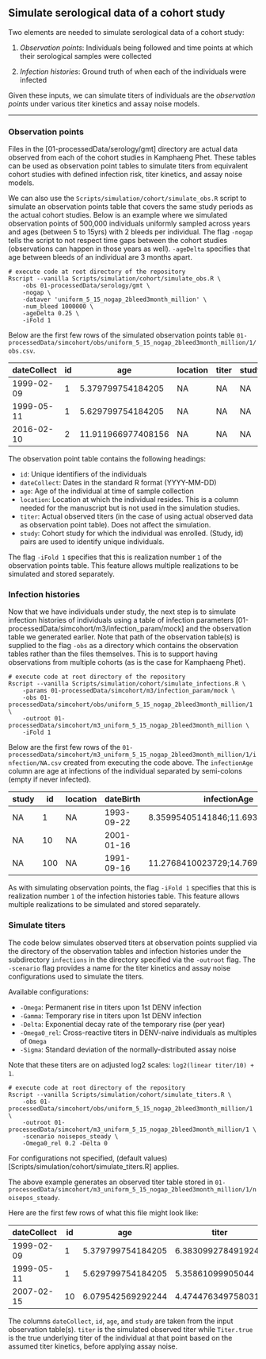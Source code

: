 
## Simulate serological data of a cohort study

Two elements are needed to simulate serological data of a cohort study:

1. *Observation points*: Individuals being followed and time points at which their serological samples were collected

2. *Infection histories*: Ground truth of when each of the individuals were infected

Given these inputs, we can simulate titers of individuals are the *observation points* under various titer kinetics and assay noise models.

----

### Observation points

Files in the [01-processedData/serology/gmt] directory are actual data observed from each of the cohort studies in Kamphaeng Phet.
These tables can be used as observation point tables to simulate titers from equivalent cohort studies with defined infection risk, titer kinetics, and assay noise models.

We can also use the `Scripts/simulation/cohort/simulate_obs.R` script to simulate an observation points table that covers the same study periods as the actual cohort studies. Below is an example where we simulated observation points of 500,000 individuals uniformly sampled across years and ages (between 5 to 15yrs) with 2 bleeds per individual. The flag `-nogap` tells the script to not respect time gaps between the cohort studies (observations can happen in those years as well). `-ageDelta` specifies that age between bleeds of an individual are 3 months apart.

    # execute code at root directory of the repository
    Rscript --vanilla Scripts/simulation/cohort/simulate_obs.R \
        -obs 01-processedData/serology/gmt \
        -nogap \
        -dataver 'uniform_5_15_nogap_2bleed3month_million' \
        -num_bleed 1000000 \
        -ageDelta 0.25 \
        -iFold 1

Below are the first few rows of the simulated observation points table `01-processedData/simcohort/obs/uniform_5_15_nogap_2bleed3month_million/1/obs.csv`.

|dateCollect   |id |age               |location|titer|study|
|--------------|---|------------------|--------|-----|-----|
|    1999-02-09|1  |5.379799754184205 |NA      |NA   |NA   |
|    1999-05-11|1  |5.629799754184205 |NA      |NA   |NA   |
|    2016-02-10|2  |11.911966977408156|NA      |NA   |NA   |

The observation point table contains the following headings:

- `id`: Unique identifiers of the individuals
- `dateCollect`: Dates in the standard R format (YYYY-MM-DD)
- `age`: Age of the individual at time of sample collection
- `location`: Location at which the individual resides. This is a column needed for the manuscript but is not used in the simulation studies.
- `titer`: Actual observed titers (in the case of using actual observed data as observation point table). Does not affect the simulation.
- `study`: Cohort study for which the individual was enrolled. (Study, id) pairs are used to identify unique individuals.

The flag `-iFold 1` specifies that this is realization number `1` of the observation points table.
This feature allows multiple realizations to be simulated and stored separately. 


### Infection histories

Now that we have individuals under study, the next step is to simulate infection histories of individuals using
a table of infection parameters [01-processedData/simcohort/m3/infection_param/mock] and
the observation table we generated earlier.
Note that path of the observation table(s) is supplied to the flag `-obs` as a directory which
contains the observation tables rather than the files themselves.
This is to support having observations from multiple cohorts (as is the case for Kamphaeng Phet).

    # execute code at root directory of the repository
    Rscript --vanilla Scripts/simulation/cohort/simulate_infections.R \
        -params 01-processedData/simcohort/m3/infection_param/mock \
        -obs 01-processedData/simcohort/obs/uniform_5_15_nogap_2bleed3month_million/1 \
        -outroot 01-processedData/simcohort/m3_uniform_5_15_nogap_2bleed3month_million \
        -iFold 1

Below are the first few rows of the `01-processedData/simcohort/m3_uniform_5_15_nogap_2bleed3month_million/1/infection/NA.csv` created 
from executing the code above. The `infectionAge` column are age at infections of the individual separated by semi-colons (empty if never infected).

|study         |id |location          |dateBirth|infectionAge|
|--------------|---|------------------|---------|------------|
|    NA        |1  |NA                |1993-09-22|8.35995405141846;11.6935496935734|
|    NA        |10 |NA                |2001-01-16|            |
|    NA        |100|NA                |1991-09-16|11.2768410023729;14.769618414351|

As with simulating observation points, the flag `-iFold 1` specifies that this is realization number `1` of the infection histories table.
This feature allows multiple realizations to be simulated and stored separately.


### Simulate titers

The code below simulates observed titers at observation points supplied via the directory of the observation tables and
infection histories under the subdirectory `infections` in the directory specified via the `-outroot` flag.
The `-scenario` flag provides a name for the titer kinetics and assay noise configurations used to simulate the titers.

Available configurations:

- `-Omega`: Permanent rise in titers upon 1st DENV infection
- `-Gamma`: Temporary rise in titers upon 1st DENV infection
- `-Delta`: Exponential decay rate of the temporary rise (per year)
- `-Omega0_rel`: Cross-reactive titers in DENV-naive individuals as multiples of `Omega`
- `-Sigma`: Standard deviation of the normally-distributed assay noise

Note that these titers are on adjusted log2 scales: `log2(linear titer/10) + 1`.

    # execute code at root directory of the repository
    Rscript --vanilla Scripts/simulation/cohort/simulate_titers.R \
        -obs 01-processedData/simcohort/obs/uniform_5_15_nogap_2bleed3month_million/1 \
        -outroot 01-processedData/simcohort/m3_uniform_5_15_nogap_2bleed3month_million/1 \
        -scenario noisepos_steady \
        -Omega0_rel 0.2 -Delta 0

For configurations not specified, (default values)[Scripts/simulation/cohort/simulate_titers.R] applies.

The above example generates an observed titer table stored in
`01-processedData/simcohort/m3_uniform_5_15_nogap_2bleed3month_million/1/noisepos_steady`.

Here are the first few rows of what this file might look like:

|dateCollect   |id |age               |titer|study|Titer.true       |
|--------------|---|------------------|-----|-----|-----------------|
|    1999-02-09|1  |5.379799754184205 |6.383099278491924|NA   |6.012346244490888|
|    1999-05-11|1  |5.629799754184205 |5.35861099905044|NA   |6.012346244490888|
|    2007-02-15|10 |6.079542569292244 |4.4744763497580315|NA   |6.012346244490888|
    
The columns `dateCollect`, `id`, `age`, and `study` are taken from the input observation table(s).
`titer` is the simulated observed titer while `Titer.true` is the true underlying titer of the individual at that point
based on the assumed titer kinetics, before applying assay noise.


